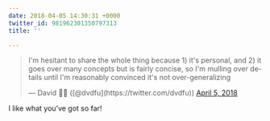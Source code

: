```yaml
---
date: 2018-04-05 14:30:31 +0000
twitter_id: 981962301350797313
title: ''

---
```

<blockquote class="twitter-tweet"><p lang="en" dir="ltr">I&#39;m hesitant to share the whole thing because 1) it&#39;s personal, and 2) it goes over many concepts but is fairly concise, so I&#39;m mulling over details until I&#39;m reasonably convinced it&#39;s not over-generalizing</p>&mdash; David 🥑🍔 ([@dvdfu](https://twitter.com/dvdfu)) <a href="https://twitter.com/dvdfu/status/981960517148467200?ref_src=twsrc%5Etfw">April 5, 2018</a></blockquote>
<script async src="https://platform.twitter.com/widgets.js" charset="utf-8"></script>

I like what you’ve got so far!
